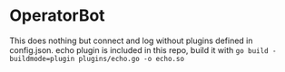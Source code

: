 # OperatorBot

This does nothing but connect and log without plugins defined in config.json.
echo plugin is included in this repo, build it with `go build -buildmode=plugin plugins/echo.go -o echo.so`
